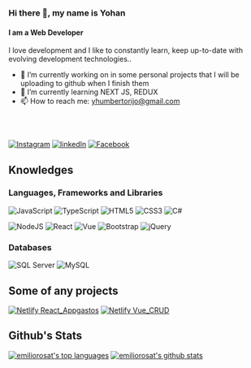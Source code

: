 ### Hi there 👋, my name is Yohan
#### I am a Web Developer

I love development and I like to constantly learn, keep up-to-date with evolving development technologies..

- 🔭 I’m currently working on in some personal projects that I will be uploading to github when I finish them 
- 🌱 I’m currently learning NEXT JS, REDUX 
- 📫 How to reach me: yhumbertorijo@gmail.com 

<br></br>

[![Instagram](https://img.shields.io/badge/Instagram-%231DA1F2.svg?&style=for-the-badge&logo=Twitter&logoColor=white)](https://z-p15.www.instagram.com/yohan_humberto_rijo/?hl=es-la)
[![linkedIn](https://img.shields.io/badge/linkedin-%230077B5.svg?&style=for-the-badge&logo=linkedin&logoColor=white)](https://www.linkedin.com/in/yohan-humberto-rijo-astacio-882b84214//)
[![Facebook](https://img.shields.io/badge/facebook-%2300f.svg?&style=for-the-badge&logo=facebook&logoColor=white)](https://web.facebook.com/yohanhunberto.rijoastacio/)



<!--[![youtube](https://img.shields.io/badge/youtube-%23FF0000.svg?&style=for-the-badge&logo=YouTube&logoColor=white)](https://www.youtube.com/channel/UCeQDXaNSOVaeAQEPNuUNbFQ)-->

## Knowledges

### Languages, Frameworks and Libraries 

![JavaScript](https://img.shields.io/badge/javascript-%23323330.svg?&style=for-the-badge&logo=javascript&logoColor=%23F7DF1E)
![TypeScript](https://img.shields.io/badge/typescript-%23007ACC.svg?&style=for-the-badge&logo=typescript&logoColor=white)
<img alt="HTML5" src="https://img.shields.io/badge/html5-%23E34F26.svg?&style=for-the-badge&logo=html5&logoColor=white"/>
<img alt="CSS3" src="https://img.shields.io/badge/css3-%231572B6.svg?&style=for-the-badge&logo=css3&logoColor=white"/>
<img alt="C#" src="https://img.shields.io/badge/c%23-%23239120.svg?&style=for-the-badge&logo=c-sharp&logoColor=white"/>

![NodeJS](https://img.shields.io/badge/node.js-%2343853D.svg?&style=for-the-badge&logo=node.js&logoColor=white)
<img alt="React" src="https://img.shields.io/badge/react-%2320232a.svg?&style=for-the-badge&logo=react&logoColor=%2361DAFB"/>
<img alt="Vue" src="https://img.shields.io/badge/vue.js-%2343853D.svg?&style=for-the-badge&logo=vue.js&logoColor=white"/>
<img alt="Bootstrap" src="https://img.shields.io/badge/bootstrap-%23563D7C.svg?&style=for-the-badge&logo=bootstrap&logoColor=white"/>
<img alt="jQuery" src="https://img.shields.io/badge/jquery-%230769AD.svg?&style=for-the-badge&logo=jquery&logoColor=white"/>
<!-- <img alt="Next JS" src="https://img.shields.io/badge/nextjs-%23000000.svg?&style=for-the-badge&logo=next.js&logoColor=white"/> -->

### Databases

![SQL Server](https://img.shields.io/badge/sqlserver-%2300f.svg?&style=for-the-badge&logo=sqlserver&logoColor=white)
![MySQL](https://img.shields.io/badge/mysql-%2300f.svg?&style=for-the-badge&logo=mysql&logoColor=white)


## Some of any projects 
 [![Netlify React_Appgastos](https://img.shields.io/badge/AppGastos-%2320232a.svg?&style=for-the-badge&logo=react&logoColor=%2361DAFB)](https://appgastos.netlify.app/)
 [![Netlify Vue_CRUD](https://img.shields.io/badge/CRUD-%2343853D.svg?&style=for-the-badge&logo=vue.js&logoColor=white)](https://naughty-euclid-f5b756.netlify.app)
 
 
## Github's Stats

[![emiliorosat's top languages](https://github-readme-stats.vercel.app/api/top-langs/?username=YohanHumberto&theme=chartreuse-dark)](https://github.com/anuraghazra/github-readme-stats)
[![emiliorosat's github stats](https://github-readme-stats.vercel.app/api?username=YohanHumberto&theme=chartreuse-dark)](https://github.com/anuraghazra/github-readme-stats)




